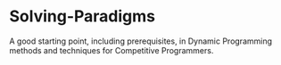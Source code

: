 # Solving-Paradigms
A good starting point, including prerequisites, in Dynamic Programming methods and techniques for Competitive Programmers.
